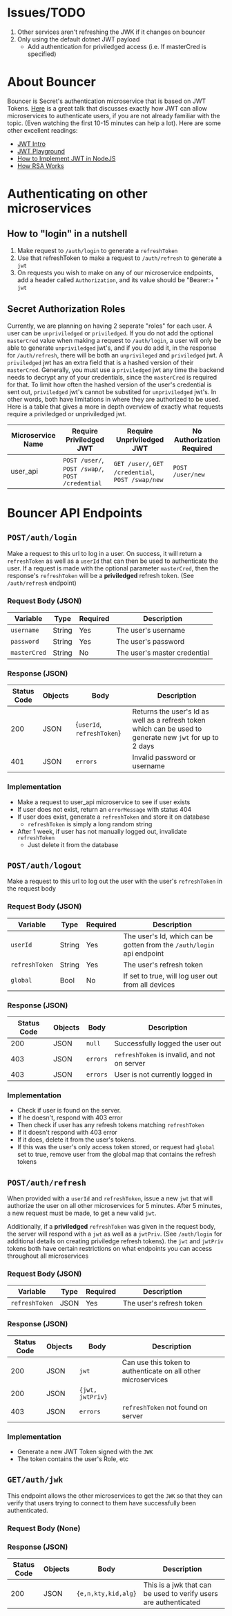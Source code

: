 # Issues/TODO
1. Other services aren't refreshing the JWK if it changes on bouncer
2. Only using the default dotnet JWT payload
   - Add authentication for priviledged access (i.e. If masterCred is specified)

# About Bouncer
Bouncer is Secret's authentication microservice that is based on JWT Tokens.
[Here](https://youtu.be/SLc3cTlypwM) is a great talk that discusses exactly
how JWT can allow microservices to authenticate users, if you are not already
familiar with the topic. (Even watching the first 10-15 minutes can help a lot).
Here are some other excellent readings:
  - [JWT Intro](https://jwt.io/introduction/)
  - [JWT Playground](https://jwt.io/#debugger-io)
  - [How to Implement JWT in NodeJS](https://medium.com/@siddharthac6/json-web-token-jwt-the-right-way-of-implementing-with-node-js-65b8915d550e)
  - [How RSA Works](https://www.youtube.com/watch?v=4zahvcJ9glg)


# Authenticating on other microservices
## How to "login" in a nutshell
1. Make request to `/auth/login` to generate a `refreshToken`
2. Use that refreshToken to make a request to `/auth/refresh` to generate a `jwt`
3. On requests you wish to make on any of our microservice endpoints, add a header called 
`Authorization`, and its value should be "Bearer:+ " `jwt`

## Secret Authorization Roles
Currently, we are planning on having 2 seperate "roles" for each user. A user can be `unpriviledged`
or `priviledged`. If you do not add the optional `masterCred` value when making a request to `/auth/login`,
a user will only be able to generate `unpriviledged` jwt's, and if you do add it, in the response for 
`/auth/refresh`, there will be both an `unprivileged` and `priviledged` jwt. A `priviledged` jwt has an
extra field that is a hashed version of their `masterCred`. Generally, you must use a `priviledged` jwt 
any time the backend needs to decrypt any of your credentials, since the `masterCred` is required for
that. To limit how often the hashed version of the user's credential is sent out, `priviledged` jwt's
cannot be substited for `unpriviledged` jwt's. In other words, both have limitations in where they
are authorized to be used. Here is a table that gives a more in depth overview of exactly what requests
require a priviledged or unpriviledged jwt.

| Microservice Name | Require Priviledged JWT | Require Unpriviledged JWT | No Authorization Required |
|-------------------|-------------------------|---------------------------|---------------------------|
| user_api   | `POST /user/`, `POST /swap/`, `POST /credential` | `GET /user/`, `GET /credential`, `POST /swap/new` | `POST /user/new`|


# Bouncer API Endpoints


## `POST/auth/login`
Make a request to this url to log in a user. On success, it will return a 
`refreshToken` as well as a `userId` that can then be used to authenticate the user. 
If a request is made with the optional parameter `masterCred`, then the response's
`refreshToken` will be a **priviledged** refresh token. (See `/auth/refresh` endpoint)
### Request Body (JSON)
| Variable | Type | Required | Description |
|----------|------|----------|-------------|
| `username` | String | Yes | The user's username |
| `password` | String | Yes | The user's password |
| `masterCred` | String | No | The user's master credential |
### Response (JSON)
| Status Code | Objects | Body | Description |
|-------------|-----------|------|-------------|
| 200 | JSON | {`userId`, `refreshToken`} | Returns  the user's Id as well as a refresh token which can be used to generate new `jwt` for up to 2 days |
| 401 | JSON | `errors` | Invalid password or username |
### Implementation
 - Make a request to user_api microservice to see if user exists
 - If user does not exist, return an `errorMessage` with status 404
 - If user does exist, generate a `refreshToken` and store it on database
    - `refreshToken` is simply a long random string
 - After 1 week, if user has not manually logged out, invalidate `refreshToken`
    - Just delete it from the database
   

## `POST/auth/logout`
Make a request to this url to log out the user with the user's `refreshToken`
in the request body
### Request Body (JSON)
| Variable | Type | Required | Description |
|----------|------|----------|-------------|
| `userId` | String | Yes | The user's Id, which can be gotten from the `/auth/login` api endpoint |
| `refreshToken` | String | Yes | The user's refresh token |
| `global` | Bool | No | If set to true, will log user out from all devices|
### Response (JSON)
| Status Code | Objects | Body | Description |
|-------------|-----------|------|-------------|
| 200 | JSON | `null` | Successfully logged the user out |
| 403 | JSON | `errors` | `refreshToken` is invalid, and not on server |
| 403 | JSON | `errors` | User is not currently logged in | 
### Implementation
  - Check if user is found on the server.
  - If he doesn't, respond with 403 error
  - Then check if user has any refresh tokens matching `refreshToken`
  - If it doesn't respond with 403 error
  - If it does, delete it from the user's tokens. 
  - If this was the user's only access token stored, or request had `global` set to true,
  remove user from the global map that contains the refresh tokens
  

## `POST/auth/refresh`
When provided with a `userId` and `refreshToken`, issue a new `jwt` that will
authorize the user on all other microservices for 5 minutes. After 5 minutes, a new 
request must be made, to get a new valid `jwt`. 

Additionally, if a **priviledged** `refreshToken` was given in the request body, 
the server will respond with a `jwt` as well as a `jwtPriv`. (See `/auth/login`
for additional details on creating priviledge refresh tokens). the `jwt` and
`jwtPriv` tokens both have certain restrictions on what endpoints you can access 
throughout all microservices
### Request Body (JSON)
| Variable | Type | Required | Description |
|----------|------|----------|-------------|
| `refreshToken` | JSON | Yes | The user's refresh token |
### Response (JSON)
| Status Code | Objects | Body | Description |
|-------------|-----------|------|-------------|
| 200 | JSON | `jwt` | Can use this token to authenticate on all other microservices |
| 200 | JSON | `{jwt, jwtPriv}` | 
| 403 | JSON | `errors` | `refreshToken` not found on server |
### Implementation
  - Generate a new JWT Token signed with the `JWK`
  - The token contains the user's Role, etc
  
  
## `GET/auth/jwk`
This endpoint allows the other microservices to get the `JWK` so that they can verify
that users trying to connect to them have successfully been authenticated.
### Request Body (None)
### Response (JSON)
| Status Code | Objects | Body | Description |
|-------------|-----------|------|-------------|
| 200 | JSON | `{e,n,kty,kid,alg}` | This is a jwk that can be used to verify users are authenticated |

